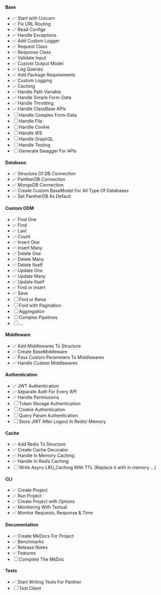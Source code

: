 
#### Base 
- &#x2705; Start with Uvicorn 
- &#x2705; Fix URL Routing 
- &#x2705; Read Configs 
- &#x2705; Handle Exceptions 
- &#x2705; Add Custom Logger 
- &#x2705; Request Class 
- &#x2705; Response Class 
- &#x2705; Validate Input 
- &#x2705; Custom Output Model 
- &#x2705; Log Queries
- &#x2705; Add Package Requirements
- &#x2705; Custom Logging
- &#x2705; Caching
- &#x2705; Handle Path Variable
- &#x2705; Handle Simple Form-Data
- &#x2705; Handle Throttling
- &#x2705; Handle ClassBase APIs
- &#9744; Handle Complex Form-Data
- &#9744; Handle File 
- &#9744; Handle Cookie
- &#9744; Handle WS 
- &#9744; Handle GraphQL
- &#9744; Handle Testing
- &#9744; Generate Swagger For APIs

#### Database:
- &#x2705; Structure Of DB Connection
- &#x2705; PantherDB Connection
- &#x2705; MongoDB Connection
- &#x2705; Create Custom BaseModel For All Type Of Databases
- &#x2705; Set PantherDB As Default

#### Custom ODM
- &#x2705; Find One
- &#x2705; Find 
- &#x2705; Last
- &#x2705; Count
- &#x2705; Insert One 
- &#x2705; Insert Many 
- &#x2705; Delete One
- &#x2705; Delete Many
- &#x2705; Delete Itself
- &#x2705; Update One
- &#x2705; Update Many
- &#x2705; Update Itself
- &#x2705; Find or Insert
- &#x2705; Save
- &#9744; Find or Raise
- &#9744; Find with Pagination
- &#9744; Aggregation
- &#9744; Complex Pipelines
- &#9744; ...

#### Middleware
- &#x2705; Add Middlewares To Structure
- &#x2705; Create BaseMiddleware
- &#x2705; Pass Custom Parameters To Middlewares
- &#x2705; Handle Custom Middlewares

#### Authentication 
- &#x2705; JWT Authentication
- &#x2705; Separate Auth For Every API
- &#x2705; Handle Permissions 
- &#9744; Token Storage Authentication
- &#9744; Cookie Authentication
- &#9744; Query Param Authentication
- &#9744; Store JWT After Logout In Redis/ Memory

#### Cache
- &#x2705; Add Redis To Structure
- &#x2705; Create Cache Decorator
- &#x2705; Handle In Memory Caching 
- &#x2705; Handle In Redis Caching 
- &#9744; Write Async LRU_Caching With TTL (Replace it with in memory ...)


#### CLI
- &#x2705; Create Project 
- &#x2705; Run Project 
- &#x2705; Create Project with Options
- &#x2705; Monitoring With Textual
- &#x2705; Monitor Requests, Response & Time
    
#### Documentation 
- &#x2705; Create MkDocs For Project 
- &#x2705; Benchmarks
- &#x2705; Release Notes
- &#x2705; Features
- &#9744; Complete The MkDoc

#### Tests 
- &#x2705; Start Writing Tests For Panther 
- &#9744; Test Client